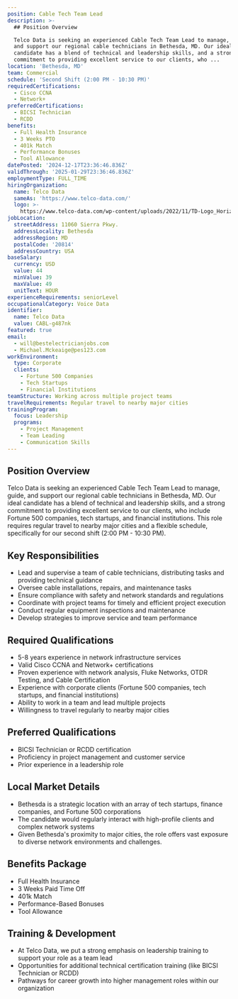 ```yaml
---
position: Cable Tech Team Lead
description: >-
  ## Position Overview

  Telco Data is seeking an experienced Cable Tech Team Lead to manage, guide,
  and support our regional cable technicians in Bethesda, MD. Our ideal
  candidate has a blend of technical and leadership skills, and a strong
  commitment to providing excellent service to our clients, who ...
location: 'Bethesda, MD'
team: Commercial
schedule: 'Second Shift (2:00 PM - 10:30 PM)'
requiredCertifications:
  - Cisco CCNA
  - Network+
preferredCertifications:
  - BICSI Technician
  - RCDD
benefits:
  - Full Health Insurance
  - 3 Weeks PTO
  - 401k Match
  - Performance Bonuses
  - Tool Allowance
datePosted: '2024-12-17T23:36:46.836Z'
validThrough: '2025-01-29T23:36:46.836Z'
employmentType: FULL_TIME
hiringOrganization:
  name: Telco Data
  sameAs: 'https://www.telco-data.com/'
  logo: >-
    https://www.telco-data.com/wp-content/uploads/2022/11/TD-Logo_Horizontal_Color.webp
jobLocation:
  streetAddress: 11060 Sierra Pkwy.
  addressLocality: Bethesda
  addressRegion: MD
  postalCode: '20814'
  addressCountry: USA
baseSalary:
  currency: USD
  value: 44
  minValue: 39
  maxValue: 49
  unitText: HOUR
experienceRequirements: seniorLevel
occupationalCategory: Voice Data
identifier:
  name: Telco Data
  value: CABL-g487nk
featured: true
email:
  - will@bestelectricianjobs.com
  - Michael.Mckeaige@pes123.com
workEnvironment:
  type: Corporate
  clients:
    - Fortune 500 Companies
    - Tech Startups
    - Financial Institutions
teamStructure: Working across multiple project teams
travelRequirements: Regular travel to nearby major cities
trainingProgram:
  focus: Leadership
  programs:
    - Project Management
    - Team Leading
    - Communication Skills
---
```




## Position Overview
Telco Data is seeking an experienced Cable Tech Team Lead to manage, guide, and support our regional cable technicians in Bethesda, MD. Our ideal candidate has a blend of technical and leadership skills, and a strong commitment to providing excellent service to our clients, who include Fortune 500 companies, tech startups, and financial institutions. This role requires regular travel to nearby major cities and a flexible schedule, specifically for our second shift (2:00 PM - 10:30 PM).

## Key Responsibilities
- Lead and supervise a team of cable technicians, distributing tasks and providing technical guidance
- Oversee cable installations, repairs, and maintenance tasks
- Ensure compliance with safety and network standards and regulations
- Coordinate with project teams for timely and efficient project execution
- Conduct regular equipment inspections and maintenance
- Develop strategies to improve service and team performance

## Required Qualifications
- 5-8 years experience in network infrastructure services
- Valid Cisco CCNA and Network+ certifications
- Proven experience with network analysis, Fluke Networks, OTDR Testing, and Cable Certification
- Experience with corporate clients (Fortune 500 companies, tech startups, and financial institutions)
- Ability to work in a team and lead multiple projects
- Willingness to travel regularly to nearby major cities

## Preferred Qualifications
- BICSI Technician or RCDD certification
- Proficiency in project management and customer service
- Prior experience in a leadership role

## Local Market Details
- Bethesda is a strategic location with an array of tech startups, finance companies, and Fortune 500 corporations
- The candidate would regularly interact with high-profile clients and complex network systems
- Given Bethesda's proximity to major cities, the role offers vast exposure to diverse network environments and challenges.

## Benefits Package
- Full Health Insurance
- 3 Weeks Paid Time Off
- 401k Match
- Performance-Based Bonuses
- Tool Allowance

## Training & Development
- At Telco Data, we put a strong emphasis on leadership training to support your role as a team lead
- Opportunities for additional technical certification training (like BICSI Technician or RCDD)
- Pathways for career growth into higher management roles within our organization